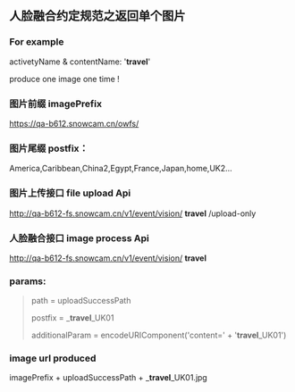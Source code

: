 ## 人脸融合约定规范之返回单个图片

### For example

activetyName & contentName: '**travel**'

produce one image one time !



### 图片前缀 imagePrefix
https://qa-b612.snowcam.cn/owfs/   

###
### 图片尾缀 postfix：
America,Caribbean,China2,Egypt,France,Japan,home,UK2...

###
### 图片上传接口 file upload Api
http://qa-b612-fs.snowcam.cn/v1/event/vision/ **travel** /upload-only

### 人脸融合接口 image process Api
http://qa-b612-fs.snowcam.cn/v1/event/vision/ **travel**

### params:

> path = uploadSuccessPath
>
> postfix = _**travel**_UK01
>
> additionalParam = encodeURIComponent('content=' + '**travel**_UK01')

### image url produced

imagePrefix + uploadSuccessPath + _**travel**_UK01.jpg
